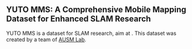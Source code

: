## **YUTO MMS: A Comprehensive Mobile Mapping Dataset for Enhanced SLAM Research**

YUTO MMS is a dataset for SLAM research, aim at . 
This dataset was created by a team of [AUSM Lab](https://gunhosohn.me/).

